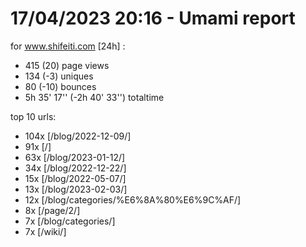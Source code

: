 # 17/04/2023 20:16 - Umami report
for www.shifeiti.com [24h] :

 - 415 (20) page views
 - 134 (-3) uniques
 - 80 (-10) bounces
 - 5h 35' 17'' (-2h 40' 33'') totaltime


top 10 urls:
 - 104x [/blog/2022-12-09/]
 - 91x [/]
 - 63x [/blog/2023-01-12/]
 - 34x [/blog/2022-12-22/]
 - 15x [/blog/2022-05-07/]
 - 13x [/blog/2023-02-03/]
 - 12x [/blog/categories/%E6%8A%80%E6%9C%AF/]
 - 8x [/page/2/]
 - 7x [/blog/categories/]
 - 7x [/wiki/]


